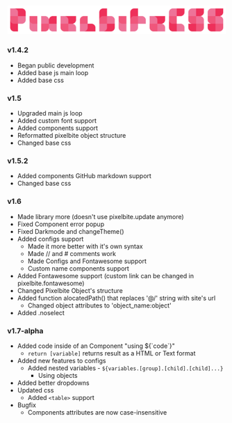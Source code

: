 ![image](https://raw.githubusercontent.com/Pixelbite-CSS/.github/main/banner-yellow.png)

### v1.4.2
- Began public development
- Added base js main loop
- Added base css

### v1.5
- Upgraded main js loop
- Added custom font support
- Added components support
- Reformatted pixelbite object structure
- Changed base css

### v1.5.2
- Added components GitHub markdown support
- Changed base css

### v1.6
- Made library more (doesn't use pixelbite.update anymore)
- Fixed Component error popup
- Fixed Darkmode and changeTheme()
- Added configs support
    - Made it more better with it's own syntax
    - Made // and # comments work
    - Made Configs and Fontawesome support
    - Custom name components support
- Added Fontawesome support (custom link can be changed in pixelbite.fontawesome) 
- Changed Pixelbite Object's structure
- Added function alocatedPath() that replaces '@/' string with site's url
    - Changed object attributes to 'object_name:object'
- Added .noselect

### v1.7-alpha
- Added code inside of an Component "using ${\`code\`}"
    - `return [variable]` returns result as a HTML or Text format
- Added new features to configs 
    - Added nested variables - `${variables.[group].[child].[child]...}`
        - Using objects
- Added better dropdowns
- Updated css
    - Added `<table>` support
- Bugfix
    - Components attributes are now case-insensitive 
